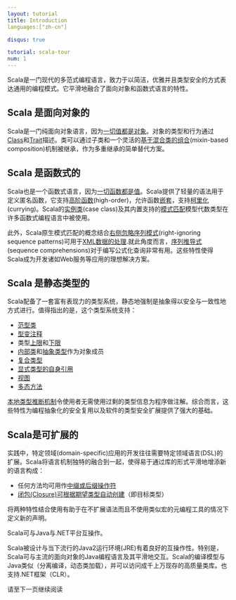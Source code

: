 ```yaml
---
layout: tutorial
title: Introduction
languages:["zh-cn"]

disqus: true

tutorial: scala-tour
num: 1
---
```


Scala是一门现代的多范式编程语言，致力于以简洁，优雅并且类型安全的方式表达通用的编程模式。它平滑地融合了面向对象和函数式语言的特性。

## Scala 是面向对象的 ##
Scala是一门纯面向对象语言，因为[一切值都是对象](unified-types.html)。对象的类型和行为通过[Class](classes.html)和[Trait](traits.html)描述。类可以通过子类和一个灵活的[基于混合类的组合](mixin-class-composition.html)(mixin-based composition)机制被继承，作为多重继承的简单替代方案。

## Scala 是函数式的 ##
Scala也是一个函数式语言，因为[一切函数都是值](unified-types.html)。Scala提供了轻量的语法用于定义匿名函数，它支持[高阶函数](higher-order-functions.html)(high-order)，允许函数[嵌套](nested-functions.html)，支持[柯里化](currying.html)(currying)。Scala的[实例类](case-classes.html)(case class)及其内置支持的[模式匹配](pattern-matching.html)模型代数类型在许多函数式编程语言中被使用。

此外，Scala原生模式匹配的概念结合[右侧忽略序列模式](regular-expression-patterns.html)(right-ignoring sequence patterns)可用于[XML数据的处理](xml-processing.html).就此角度而言，[序列推导式](sequence-comprehensions.html)(sequence comprehensions)对于编写公式化查询非常有用。这些特性使得Scala成为开发诸如Web服务等应用的理想解决方案。

## Scala 是静态类型的 ##
Scala配备了一套富有表现力的类型系统，静态地强制是抽象得以安全与一致性地方式进行。值得指出的是，这个类型系统支持：

* [范型类](generic-classes.html)
* [型变注释](variances.html)
* 类型[上限](upper-type-bounds.html)和[下限](lower-type-bounds.html)
* [内部类](inner-classes.html)和[抽象类型](abstract-types.html)作为对象成员
* [复合类型](compound-types.html)
* [显式类型的自身引用](explicitly-typed-self-references.html)
* [视图](views.html)
* [多态方法](polymorphic-methods.html)

[本地类型推断机制](local-type-inference.html)令使用者无需使用过剩的类型信息为程序做注解。综合而言，这些特性为编程抽象化的安全复用以及软件的类型安全扩展提供了强大的基础。

## Scala是可扩展的 ##
 
实践中，特定领域(domain-specific)应用的开发往往需要特定领域语言(DSL)的扩展。Scala将语言机制独特的融合到一起，使得易于通过库的形式平滑地增添新的语言构成：

* 任何方法均可用作[中缀或后缀操作符](operators.html)
* [闭包(Closure)可根据期望类型自动创建](automatic-closures.html)（即目标类型）

将两种特性结合使用有助于在不扩展语法而且不使用类似宏的元编程工具的情况下定义新的声明。

Scala可与Java与.NET平台互操作。 

Scala被设计与当下流行的Java2运行环境(JRE)有着良好的互操作性。特别是，Scala可与主流的面向对象的Java编程语言及其平滑地交互。Scala的编译模型与Java类似（分离编译，动态类加载），并可以访问成千上万现存的高质量类库。也支持.NET框架（CLR）。

请至下一页继续阅读